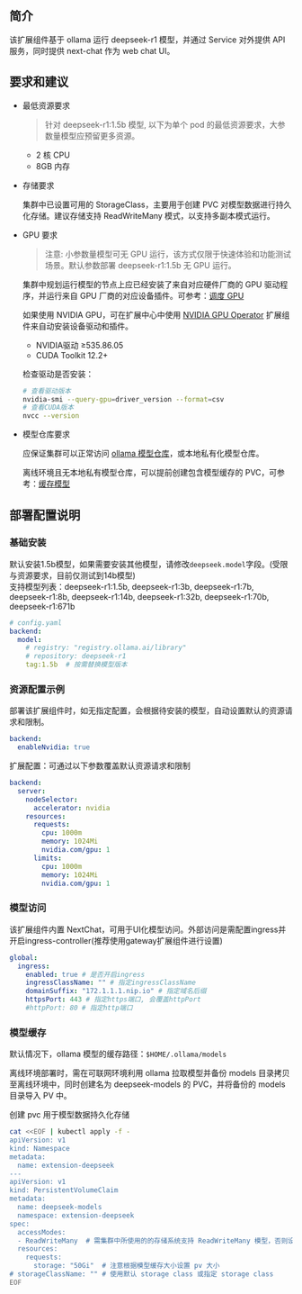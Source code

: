 ## 简介

该扩展组件基于 ollama 运行 deepseek-r1 模型，并通过 Service 对外提供 API 服务，同时提供 next-chat 作为 web chat UI。

## 要求和建议
* 最低资源要求 
  
  > 针对 deepseek-r1:1.5b 模型, 以下为单个 pod 的最低资源要求，大参数量模型应预留更多资源。
  
  - 2 核 CPU
  - 8GB 内存
 
* 存储要求
  
  集群中已设置可用的 StorageClass，主要用于创建 PVC 对模型数据进行持久化存储。建议存储支持 ReadWriteMany 模式，以支持多副本模式运行。

* GPU 要求
  > 注意: 小参数量模型可无 GPU 运行，该方式仅限于快速体验和功能测试场景。默认参数部署 deepseek-r1:1.5b 无 GPU 运行。

  集群中规划运行模型的节点上应已经安装了来自对应硬件厂商的 GPU 驱动程序，并运行来自 GPU 厂商的对应设备插件。可参考：[调度 GPU](https://kubernetes.io/zh-cn/docs/tasks/manage-gpus/scheduling-gpus/)

  如果使用 NVIDIA GPU，可在扩展中心中使用 [NVIDIA GPU Operator](https://github.com/kubesphere-extensions/ks-extensions/tree/main/nvidia-gpu-operator) 扩展组件来自动安装设备驱动和插件。

  - NVIDIA驱动 ≥535.86.05
  - CUDA Toolkit 12.2+
  
  检查驱动是否安装：
  ```bash
  # 查看驱动版本
  nvidia-smi --query-gpu=driver_version --format=csv
  # 查看CUDA版本
  nvcc --version
  ```

* 模型仓库要求
  
  应保证集群可以正常访问 [ollama 模型仓库](https://ollama.com/library)，或本地私有化模型仓库。

  离线环境且无本地私有模型仓库，可以提前创建包含模型缓存的 PVC，可参考：[缓存模型](#模型缓存)

## 部署配置说明

### 基础安装
默认安装1.5b模型，如果需要安装其他模型，请修改`deepseek.model`字段。(受限与资源要求，目前仅测试到14b模型)    
支持模型列表：deepseek-r1:1.5b, deepseek-r1:3b, deepseek-r1:7b, deepseek-r1:8b, deepseek-r1:14b, deepseek-r1:32b, deepseek-r1:70b, deepseek-r1:671b
```yaml
# config.yaml
backend:
  model:
    # registry: "registry.ollama.ai/library"
    # repository: deepseek-r1
    tag:1.5b  # 按需替换模型版本
```

### 资源配置示例
部署该扩展组件时，如无指定配置，会根据待安装的模型，自动设置默认的资源请求和限制。
```yaml
backend:
  enableNvidia: true
```
扩展配置：可通过以下参数覆盖默认资源请求和限制
```yaml
backend:
  server:
    nodeSelector:
      accelerator: nvidia
    resources:
      requests:
        cpu: 1000m 
        memory: 1024Mi 
        nvidia.com/gpu: 1
      limits:
        cpu: 1000m 
        memory: 1024Mi 
        nvidia.com/gpu: 1
```

### 模型访问
该扩展组件内置 NextChat，可用于UI化模型访问。外部访问是需配置ingress并开启ingress-controller(推荐使用gateway扩展组件进行设置)
```yaml
global:
  ingress:
    enabled: true # 是否开启ingress   
    ingressClassName: "" # 指定ingressClassName
    domainSuffix: "172.1.1.1.nip.io" # 指定域名后缀
    httpsPort: 443 # 指定https端口, 会覆盖httpPort
    #httpPort: 80 # 指定http端口
```

### 模型缓存
默认情况下，ollama 模型的缓存路径：`$HOME/.ollama/models`

离线环境部署时，需在可联网环境利用 ollama 拉取模型并备份 models 目录拷贝至离线环境中，同时创建名为 deepseek-models 的 PVC，并将备份的 models 目录导入 PV 中。

创建 pvc 用于模型数据持久化存储
```bash
cat <<EOF | kubectl apply -f -
apiVersion: v1
kind: Namespace
metadata:
  name: extension-deepseek
---
apiVersion: v1
kind: PersistentVolumeClaim
metadata:
  name: deepseek-models
  namespace: extension-deepseek
spec:
  accessModes:
  - ReadWriteMany  # 需集群中所使用的的存储系统支持 ReadWriteMany 模型，否则设置为 ReadWriteOnce
  resources:
    requests:
      storage: "50Gi"  # 注意根据模型缓存大小设置 pv 大小
# storageClassName: "" # 使用默认 storage class 或指定 storage class
EOF
```